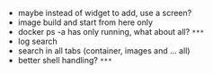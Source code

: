 - maybe instead of widget to add, use a screen?
- image build and start from here only
- docker ps -a has only running, what about all? `***`
- log search
- search in all tabs (container, images and ... all)
- better shell handling? `***`
